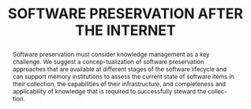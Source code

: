 ---
abstract: Software preservation must consider knowledge management as a key challenge.
  We suggest a concep-tualization of software preservation approaches that are available
  at different stages of the software lifecycle and can support memory institutions
  to assess the current state of software items in their collection, the capabilities
  of their infrastructure, and completeness and applicability of knowledge that is
  required to successfully steward the collec-tion.
creators:
- Espenschied, Dragan
- Rechert, Klaus
date: null
document_url: https://www.ideals.illinois.edu/items/128300/bitstreams/428965/data.pdf
grand_parent: iPRES
institutions: []
keywords:
- software preservation
- knowledge management
landing_page_url: https://hdl.handle.net/2142/121096
language: eng
layout: publication
license: CC-BY 4.0 International
notes_url: null
parent: iPRES 2023
publication_type: paper
size: null
slides_url: null
source_name: iPRES
title: SOFTWARE PRESERVATION AFTER THE INTERNET
year: 2023
---